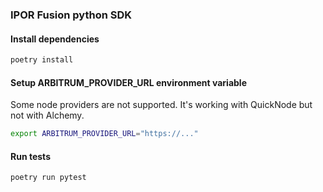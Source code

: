 ### IPOR Fusion python SDK

#### Install dependencies
```bash
poetry install
```

#### Setup ARBITRUM_PROVIDER_URL environment variable
Some node providers are not supported. It's working with QuickNode but not with Alchemy.
```bash
export ARBITRUM_PROVIDER_URL="https://..."
```

#### Run tests
```bash
poetry run pytest
```